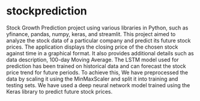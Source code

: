 # stockprediction
Stock Growth Prediction project using various libraries in Python, such as yfinance, pandas, numpy, keras, and streamlit. This project aimed to analyze the stock data of a particular company and predict its future stock prices. The application displays the closing price of the chosen stock against time in a graphical format. It also provides additional details such as data description, 100-day Moving Average. The LSTM model used for prediction has been trained on historical data and can forecast the stock price trend for future periods. To achieve this, We have preprocessed the data by scaling it using the MinMaxScaler and split it into training and testing sets. We have used a deep neural network model trained using the Keras library to predict future stock prices.
